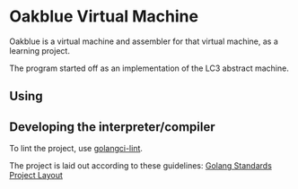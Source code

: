 # Oakblue Virtual Machine

Oakblue is a virtual machine and assembler for that virtual machine, as a learning project.

The program started off as an implementation of the LC3 abstract machine.

## Using

## Developing the interpreter/compiler

To lint the project, use [golangci-lint](https://github.com/golangci/golangci-lint).

The project is laid out according to these guidelines:
[Golang Standards Project Layout](https://github.com/golang-standards/project-layout)
